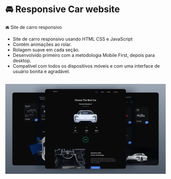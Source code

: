 # 🚘 Responsive Car website

🚘 Site de carro responsivo

- Site de carro responsivo usando HTML CSS e JavaScript
- Contém animações ao rolar.
- Rolagem suave em cada seção.
- Desenvolvido primeiro com a metodologia Mobile First, depois para desktop.
- Compatível com todos os dispositivos móveis e com uma interface de usuário bonita e agradável.
<br><br>

<img src="preview.png" />
